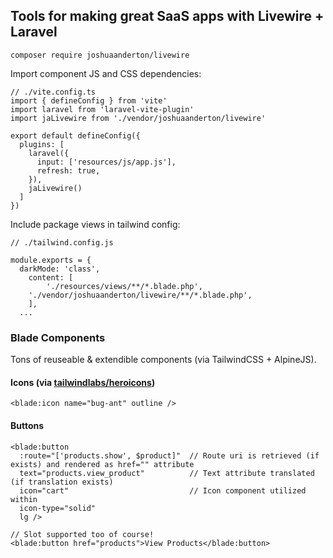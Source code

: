 ## Tools for making great SaaS apps with Livewire + Laravel

```
composer require joshuaanderton/livewire
```

Import component JS and CSS dependencies:
```
// ./vite.config.ts
import { defineConfig } from 'vite'
import laravel from 'laravel-vite-plugin'
import jaLivewire from './vendor/joshuaanderton/livewire'

export default defineConfig({
  plugins: [
    laravel({
      input: ['resources/js/app.js'],
      refresh: true,
    }),
    jaLivewire()
  ]
})
```

Include package views in tailwind config:
```
// ./tailwind.config.js

module.exports = {
  darkMode: 'class',
	content: [
		'./resources/views/**/*.blade.php',
    './vendor/joshuaanderton/livewire/**/*.blade.php',
	],
  ...
```

### Blade Components
Tons of reuseable & extendible components (via TailwindCSS + AlpineJS).

#### Icons (via [tailwindlabs/heroicons](https://github.com/tailwindlabs/heroicons))
```
<blade:icon name="bug-ant" outline />
```

#### Buttons
```
<blade:button
  :route="['products.show', $product]"  // Route uri is retrieved (if exists) and rendered as href="" attribute
  text="products.view_product"          // Text attribute translated (if translation exists)
  icon="cart"                           // Icon component utilized within
  icon-type="solid"
  lg />

// Slot supported too of course!
<blade:button href="products">View Products</blade:button>
```
